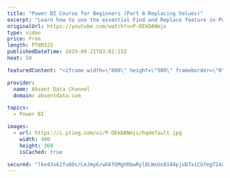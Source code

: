```yaml
---
title: "Power BI Course for Beginners (Part 8 Replacing Values)"
excerpt: "Learn how to use the essential Find and Replace feature in Power BI."
originalUrl: https://youtube.com/watch?v=P-DEkDANmjs
type: video
price: Free
length: PT8M32S
publishedDateTime: 2019-09-21T03:01:15Z
heat: 50

featuredContent: "<iframe width=\"800\" height=\"500\" frameborder=\"0\" src=\"https://www.youtube.com/embed/P-DEkDANmjs\" allow=\"accelerometer; autoplay; encrypted-media; gyroscope; picture-in-picture\" allowfullscreen></iframe>"

provider:
  name: Absent Data Channel
  domain: absentdata.com

topics:
  - Power BI

images:
  - url: https://i.ytimg.com/vi/P-DEkDANmjs/hqdefault.jpg
    width: 480
    height: 360
    isCached: true

secured: "lke43xk2fu6Os/LeJmy6/wG6fGMghRbwRylDLWxUx8184pjubTxiCGfegT24aQGUtnOu35YA8dzMhZPrdnXuTzW9dggP5kKYxrhqf3uBFFDIf6wEogHXm+7st0G3ED3KFjVHejujlF8/G3CXuHlJKz4qLPgwzrtzGX6U0xGHU0y2WF9yXiQeXmMBV4y/Svr1uRLAP0kEDymyabjqt/pwYxr04FcgmkOy+LoWf1x/1Vgb4EEkyzEso4Z5XPX8Br+UTVZSWfTYpDa2+LltiCEJwCZNXmBqG2tdReIwk8+Frpz06XsrH2gCfex/XY7ZVrPQWkJ3lQ3gJku7vFMddPTl/IBYQD4iRZfljxM+znXn1z/YtCErXGtKsIZu0NtVlpGaIGXcFOSJd4oSCgB9JJbbfAb4umvJc0V21NzlXzyM6k0=;K1euajTXqfhXmXW7iSHF2Q=="
---
```


